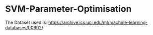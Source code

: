 # SVM-Parameter-Optimisation

The Dataset used is: https://archive.ics.uci.edu/ml/machine-learning-databases/00602/
